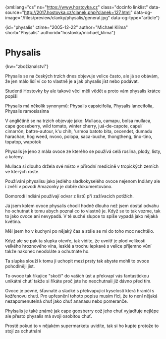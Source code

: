 
{xml:lang="cs" ns="https://www.hostovka.cz" class="docinfo linklist" data-source="http://2017.hostovka.cz/clanek.php?clanek=127.html" data-og-image="/files/preview/clanky/physalis/general.jpg" data-og-type="article"}

{id="physalis" ctime="2005-12-22" author="Michael Klíma" short="Physalis" authorid="hostovka/michael_klima"}

# Physalis

<!-- generated attribute kw by user_udpatekw.sh on 2019-02-23, do not edit -->

{kw="zbožíznalství"}

Physalis se na českých trzích dnes objevuje velice často, ale já se obávám, že jen málo lidí ví co to vlastně je a jak physalis jíst nebo podávat.

Studenti Hostovky by ale takové věci měli vědět a proto vám physalis krátce popíši

Physalis má několik synonymů: Physalis capsicifolia, Physalis lanceifolia, Physalis ramosissima

V angličtině se na trzích objevuje jako: Mullaca, camapu, bolsa mullaca, cape gooseberry, wild tomato, winter cherry, juá-de-capote, capulí cimarrón, battre-autour, k'u chih, 'urmoa batoto bita, cecendet, dumadu harachan, hog weed, nvovo, polopa, saca-buche, thongtheng, tino-tino, topatop, wapotok

Physalis je jeno z mála ovoce ze kterého se používá celá roslina, plody, listy, a kořeny.

Mullaca si dlouho držela své místo v přírodní medicíně v tropických zemích ve kterých roste.

Používání physalisu jako jedlého sladkokyselého ovoce nejenom Indiány ale i zvěří v povodí Amazonky je dobře dokumentováno.

Domorodí Indiáni používají odvar z listů při zažívacích potížích.

Já jsem kolem ovoce physalis chodil hodně dlouho než jsem dostal odvahu ho ochutnat k tomu abych poznal co to vlastně je. Když se to tak vezme, tak to jako ovoce ani nevypadá. V té suché slupce to spíše vypadá jako nějaká květina.

Měl jsem ho v kuchyni po nějaký čas a stále se mi do toho moc nechtělo.


Když ale se pak ta slupka otevře, tak vidíte, že uvnitř je plod velikosti velkého hroznového vína, lesklé a trochu lepkavé s velice příjemno vůní takže nakonec neodoláte a ochutnáte ho.

Ta slupka slouží k tomu ji uchopit mezi prsty tak abyste mohli to ovoce pohodlněji jíst.

To ovoce tak říkajíce "skočí" do vašich úst a překvapí vás fantastickou unikátní chutí takže si říkáte proč jste ho neochutnali již dávno před tím.

Ovoce je pevné, šťavnaté a sladké s překvapujicí kyselostí která hraničí s kožřenovu chutí. Pro upřesnění tohoto popisu musím říci, že to není nějaká nezapomenutelná chuť jako chuť ananasu nebo pomeranče.

Phylsalis je také známé jak cape goosberry což jeho chuť vyjadřuje nejlépe ale přesto physalis má svoji osobitou chuť.

Prostě pokud to v nějakém supermarketu uvidíte, tak si ho kupte protože to stojí za ochutnání

